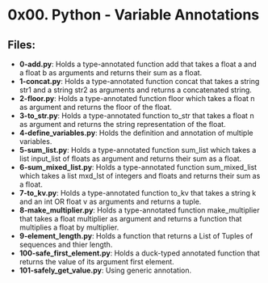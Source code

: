 # 0x00. Python - Variable Annotations
## Files:
- **0-add.py**: Holds a type-annotated function add that takes a float a and a float b as arguments and returns their sum as a float.
- **1-concat.py**: Holds a type-annotated function concat that takes a string str1 and a string str2 as arguments and returns a concatenated string.
- **2-floor.py**: Holds a type-annotated function floor which takes a float n as argument and returns the floor of the float.
- **3-to_str.py**: Holds  a type-annotated function to_str that takes a float n as argument and returns the string representation of the float.
- **4-define_variables.py**: Holds the definition and annotation of multiple variables.
- **5-sum_list.py**: Holds a type-annotated function sum_list which takes a list input_list of floats as argument and returns their sum as a float.
- **6-sum_mixed_list.py**: Holds a type-annotated function sum_mixed_list which takes a list mxd_lst of integers and floats and returns their sum as a float.
- **7-to_kv.py**: Holds a type-annotated function to_kv that takes a string k and an int OR float v as arguments and returns a tuple.
- **8-make_multiplier.py**: Holds a type-annotated function make_multiplier that takes a float multiplier as argument and returns a function that multiplies a float by multiplier.
- **9-element_length.py**: Holds a function that returns a List of Tuples of sequences and thier length.
- **100-safe_first_element.py**: Holds a duck-typed annotated function that returns the value of its argument first element.
- **101-safely_get_value.py**: Using generic annotation.
